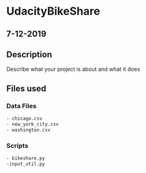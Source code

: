 # UdacityBikeShare

## 7-12-2019

## Description
Describe what your project is about and what it does

## Files used
### Data Files
```bash
- chicago.csv
- new_york_city.csv
- washington.csv
```

### Scripts
```bash
- bikeshare.py
-input_util.py
```

